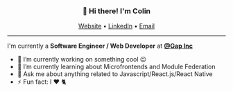 
<h3 align="center">👋 Hi there! I'm Colin</h3>
<p align="center">
  <a href="https://colinfran.com">Website</a> •
  <a href="https://linkedin.com/in/colinfranceschini">LinkedIn</a> •
  <a href="mailto:hello@colinfran.com">Email</a>
</p>

---

I'm currently a **Software Engineer / Web Developer** at **[@Gap Inc](https://www.gapinc.com)**  <br />

- 🔭 I’m currently working on something cool :wink:
- 🌱 I’m currently learning about Microfrontends and Module Federation
- 💬 Ask me about anything related to Javascript/React.js/React Native
- ⚡ Fun fact: I ❤️️ 🐈
